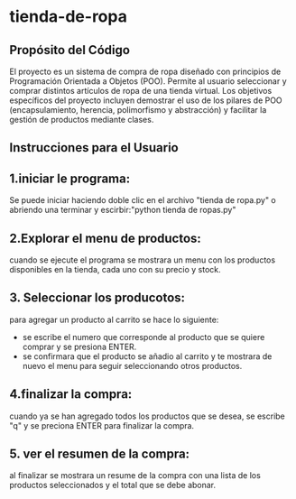 # tienda-de-ropa
## Propósito del Código
El proyecto es un sistema de compra de ropa diseñado con principios de Programación Orientada a Objetos (POO). Permite al usuario seleccionar y comprar distintos artículos de ropa de una tienda virtual. Los objetivos específicos del proyecto incluyen demostrar el uso de los pilares de POO (encapsulamiento, herencia, polimorfismo y abstracción) y facilitar la gestión de productos mediante clases.	


## Instrucciones para el Usuario
## 1.iniciar le programa:
Se puede iniciar haciendo doble clic en el archivo "tienda de ropa.py" o abriendo una terminar y escirbir:"python tienda de ropas.py"
## 2.Explorar el menu de productos:
cuando se ejecute el programa se mostrara un menu con los productos disponibles en la tienda, cada uno con su precio y stock.
## 3. Seleccionar los producotos: 
para agregar un producto al carrito se hace lo siguiente:
- se escribe el numero que corresponde al producto que se quiere comprar y se presiona ENTER.
- se confirmara que el producto se añadio al carrito y te mostrara de nuevo el menu para seguir seleccionando otros productos.
## 4.finalizar la compra:
cuando ya se han agregado todos los productos que se desea, se escribe "q" y se preciona ENTER para finalizar la compra.
## 5. ver el resumen de la compra:
al finalizar se mostrara un resume de la compra con una lista de los productos seleccionados y el total que se debe abonar.
